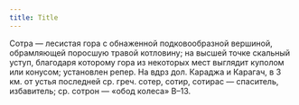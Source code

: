 ```yaml
---
title: Title
---
```


Сотра — лесистая гора с обнаженной подковообразной вершиной, обрамляющей
поросшую травой котловину; на высшей точке скальный уступ, благодаря которому
гора из некоторых мест выглядит куполом или конусом; установлен репер. На вдрз
дол. Караджа и Карагач, в 3 км. от устья последней ср. греч. сотер, сотир,
сотирас — спаситель, избавитель; ср. сотрон — «обод колеса» В–13.
